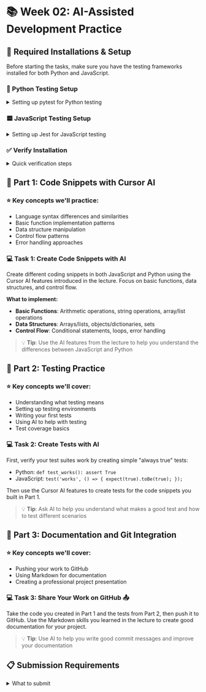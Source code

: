 # 📚 Week 02: AI-Assisted Development Practice

## 🔧 Required Installations & Setup

Before starting the tasks, make sure you have the testing frameworks installed for both Python and JavaScript.

### 🐍 Python Testing Setup
<details>
<summary>Setting up pytest for Python testing</summary>

1. **Create and activate virtual environment**
   ```bash
   python -m venv venv
   ```

2. **Activate the environment**
   ```bash
   # On Windows:
   venv\Scripts\activate
   
   # On Unix or MacOS:
   source venv/bin/activate
   ```

3. **Install testing packages**
   ```bash
   pip install pytest==7.4.3 pytest-cov==4.1.0
   ```

4. **Create requirements file**
   ```bash
   echo "pytest==7.4.3
   pytest-cov==4.1.0" > requirements.txt
   ```

> 💡 **Tip**: Keep your virtual environment activated while working on the tasks
</details>

### 🟨 JavaScript Testing Setup
<details>
<summary>Setting up Jest for JavaScript testing</summary>

1. **Initialize npm project**
   ```bash
   npm init -y
   ```

2. **Install Jest testing framework**
   ```bash
   npm install --save-dev jest@29.7.0
   ```

3. **Update package.json scripts**
   ```json
   {
     "scripts": {
       "test": "jest",
       "test:watch": "jest --watch"
     }
   }
   ```

> 💡 **Tip**: Use `npm run test:watch` for automatic test running during development
</details>

### ✅ Verify Installation
<details>
<summary>Quick verification steps</summary>

**Python:**
```bash
pytest --version
```

**JavaScript:**
```bash
npm test
```

If both commands work without errors, you're ready to go!
</details>

## 🎯 Part 1: Code Snippets with Cursor AI

### ⭐ Key concepts we'll practice:
- Language syntax differences and similarities
- Basic function implementation patterns
- Data structure manipulation
- Control flow patterns
- Error handling approaches

### 💻 Task 1: Create Code Snippets with AI

Create different coding snippets in both JavaScript and Python using the Cursor AI features introduced in the lecture. Focus on basic functions, data structures, and control flow.

**What to implement:**
- **Basic Functions**: Arithmetic operations, string operations, array/list operations
- **Data Structures**: Arrays/lists, objects/dictionaries, sets
- **Control Flow**: Conditional statements, loops, error handling

> 💡 **Tip**: Use the AI features from the lecture to help you understand the differences between JavaScript and Python

## 🎯 Part 2: Testing Practice

### ⭐ Key concepts we'll cover:
- Understanding what testing means
- Setting up testing environments
- Writing your first tests
- Using AI to help with testing
- Test coverage basics

### 💻 Task 2: Create Tests with AI

First, verify your test suites work by creating simple "always true" tests:
- Python: `def test_works(): assert True`
- JavaScript: `test('works', () => { expect(true).toBe(true); });`

Then use the Cursor AI features to create tests for the code snippets you built in Part 1.

> 💡 **Tip**: Ask AI to help you understand what makes a good test and how to test different scenarios

## 🎯 Part 3: Documentation and Git Integration

### ⭐ Key concepts we'll cover:
- Pushing your work to GitHub
- Using Markdown for documentation
- Creating a professional project presentation

### 💻 Task 3: Share Your Work on GitHub 📤

Take the code you created in Part 1 and the tests from Part 2, then push it to GitHub. Use the Markdown skills you learned in the lecture to create good documentation for your project.

> 💡 **Tip**: Use AI to help you write good commit messages and improve your documentation

## 📋 Submission Requirements
<details>
<summary>What to submit</summary>

**GitHub Repository Link** containing:
- Your JavaScript and Python implementations from Part 1
- Test files from Part 2
- A well-written README.md file using Markdown
- Clear commit history

> 💡 **Tip**: Make sure your repository is public so it can be accessed and reviewed
</details>

<!-- 
Emoji Reference:
📚 - Main sections and resources
🔧 - Setup and installation
🎯 - Parts and objectives
⭐ - Key concepts
💻 - Tasks and exercises
📋 - Submission
💡 - Tips
⚠️ - Common mistakes
-->
